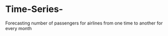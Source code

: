 # Time-Series-
Forecasting number of passengers for airlines from one time to another for every month 
